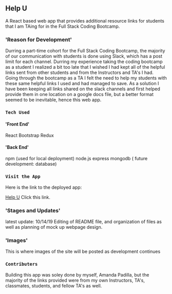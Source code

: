 ## Help U

A React based web app that provides additional resource links for students that I am TAing for in the Full Stack Coding Bootcamp.

### 'Reason for Development'

Durring a part-time cohort for the Full Stack Coding Bootcamp, the majority of our communication with students is done using Slack, which has a post limit for each channel. Durring my experience taking the coding bootcamp as a student I realized a bit too late that I wished I had kept all of the helpful links sent from other students and from the Instructors and TA's I had. Going through the bootcamp as a TA I felt the need to help my students with these same helpful links I used and had managed to save. As a solution I have been keeping all links shared on the slack channels and first helped provide them in one location on a google docs file, but a better format seemed to be inevitable, hence this web app.

### `Tech Used`

#### 'Front End'

React
Bootstrap
Redux

#### 'Back End'

npm (used for local deployment)
node.js
express
mongodb ( future development: database)

### `Visit the App`

Here is the link to the deployed app:

[Help U](https://helpu.herokuapp.com/) Click this link.

### 'Stages and Updates'

latest update: 10/14/19 
Editing of README file, and organization of files as well as planning of mock up webpage design.

### 'Images'

This is where images of the site will be posted as development continues

### `Contributers`

Building this app was soley done by myself, Amanda Padilla, but the majority of the links provided were from my own Instructors, TA's, classmates, students, and fellow TA's as well.

